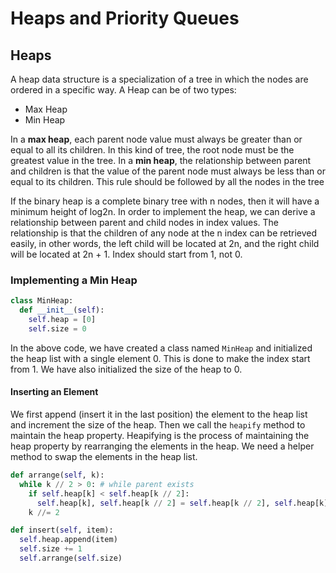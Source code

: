 # Heaps and Priority Queues

## Heaps

A heap data structure is a specialization of a tree in which the nodes are ordered in a specific way. A Heap can be of two types:

- Max Heap
- Min Heap

In a **max heap**, each parent node value must always be greater than or equal to all its children. In this kind of tree, the root node must be the greatest value in the tree. In a **min heap**, the relationship between parent and children is that the value of the parent node must always be less than or equal to its children. This rule should be followed by all the nodes in the tree

If the binary heap is a complete binary tree with n nodes, then it will have a minimum height of log2n. In order to implement the heap, we can derive a relationship between parent and child nodes in index values. The relationship is that the children of any node at the n index can be retrieved easily, in other words, the left child will be located at 2n, and the right child will be located at 2n + 1. Index should start from 1, not 0.

### Implementing a Min Heap

```python
class MinHeap:
  def __init__(self):
    self.heap = [0]
    self.size = 0
```

In the above code, we have created a class named `MinHeap` and initialized the heap list with a single element 0. This is done to make the index start from 1. We have also initialized the size of the heap to 0.

#### Inserting an Element

We first append (insert it in the last position) the element to the heap list and increment the size of the heap. Then we call the `heapify` method to maintain the heap property. Heapifying is the process of maintaining the heap property by rearranging the elements in the heap.
We need a helper method to swap the elements in the heap list.

```python
def arrange(self, k):
  while k // 2 > 0: # while parent exists
    if self.heap[k] < self.heap[k // 2]:
      self.heap[k], self.heap[k // 2] = self.heap[k // 2], self.heap[k]
    k //= 2

def insert(self, item):
  self.heap.append(item)
  self.size += 1
  self.arrange(self.size)
```
